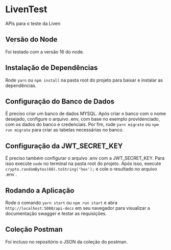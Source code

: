 # LivenTest
APIs para o teste da Liven

## Versão do Node
Foi testado com a versão 16 do node.

## Instalação de Dependências

Rode ```yarn``` ou ```npm install``` na pasta root do projeto para baixar e instalar as dependências.

## Configuração do Banco de Dados

É preciso criar um banco de dados MYSQL. Após criar o banco com o nome desejado, configure o arquivo .env, com base no exemplo providenciado, com os dados do banco e credenciais. Por fim, rode ```ỳarn migrate``` ou ```npm run migrate``` para criar as tabelas necessárias no banco.

## Configuração da JWT_SECRET_KEY

É preciso também configurar o arquivo .env com a JWT_SECRET_KEY. Para isso execute ```node``` no terminal na pasta root do projeto. Após isso, execute ```crypto.randomBytes(60).toString('hex');``` e cole o resultado no arquivo .env .

## Rodando a Aplicação

Rode o comando ```yarn start``` ou ```npm run start``` e abra ```http://localhost:5000/api-docs``` em seu navegador para visualizar a documentação swagger e testar as requisições.

## Coleção Postman

Foi incluso no repositório o JSON da coleção do postman.
